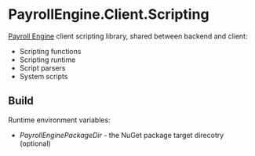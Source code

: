 # PayrollEngine.Client.Scripting
[Payroll Engine](https://github.com/Payroll-Engine) client scripting library, shared between backend and client:

- Scripting functions
- Scripting runtime
- Script parsers
- System scripts


## Build
Runtime environment variables:

- *PayrollEnginePackageDir* - the NuGet package target direcotry (optional)
